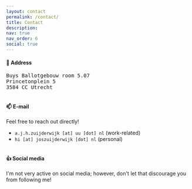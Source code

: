 ```yaml
---
layout: contact
permalink: /contact/
title: Contact
description: 
nav: true
nav_order: 6
social: true
---
```


#### 🏢 Address
<p style="font-family:monospace">
Buys Ballotgebouw room 5.07  <br>
Princetonplein 5 <br>
3584 CC Utrecht <br>
</p>
<hr style="visibility:hidden;" />

#### 📫 E-mail
Feel free to reach out directly!
- `a.j.h.zuijderwijk [at] uu [dot] nl` (work-related)
- `hi [at] joszuijderwijk [dot] nl` (personal)
<hr style="visibility:hidden;" />

#### 👍 Social media
I'm not very active on social media; however, don't let that discourage you from following me!